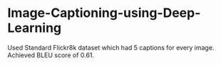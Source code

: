 # Image-Captioning-using-Deep-Learning
Used Standard Flickr8k dataset which had 5 captions for every image. Achieved BLEU score of 0.61.
